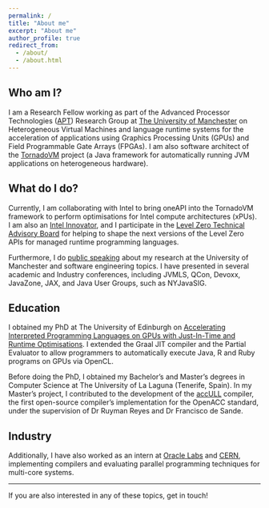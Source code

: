 ```yaml
---
permalink: /
title: "About me"
excerpt: "About me"
author_profile: true
redirect_from: 
  - /about/
  - /about.html
---
```


## Who am I? 

I am a Research Fellow working as part of the Advanced Processor Technologies ([APT](http://apt.cs.manchester.ac.uk)) Research Group at [The University of Manchester](http://www.manchester.ac.uk) on Heterogeneous Virtual Machines and language runtime systems for the acceleration of applications using Graphics Processing Units (GPUs) and Field Programmable Gate Arrays (FPGAs). I am also software architect of the [TornadoVM](https://github.com/beehive-lab/TornadoVM) project (a Java framework for automatically running JVM applications on heterogeneous hardware).

## What do I do? 

Currently, I am collaborating with Intel to bring oneAPI into the TornadoVM framework to perform optimisations for Intel compute architectures (xPUs). 
I am also an [Intel Innovator](https://www.intel.com/content/www/us/en/developer/community/innovators.html), and I participate in the [Level Zero Technical Advisory Board](https://github.com/oneapi-src/oneAPI-tab) for helping to shape the next versions of the Level Zero APIs for managed runtime programming languages. 

Furthermore, I do [public speaking](https://jjfumero.github.io/talks/) about my research at the University of Manchester and software engineering topics. I have presented in several academic and Industry conferences, including JVMLS, QCon, Devoxx, JavaZone, JAX, and Java User Groups, such as NYJavaSIG.


## Education 

I obtained my PhD at The University of Edinburgh on [Accelerating Interpreted Programming Languages on GPUs with Just-In-Time and Runtime Optimisations](https://jjfumero.github.io/publication/2017-08-22-PhDThesis). I extended the Graal JIT compiler and the Partial Evaluator to allow programmers to automatically execute Java, R and Ruby programs on GPUs via OpenCL. 

Before doing the PhD, I obtained my Bachelor’s and Master’s degrees in Computer Science at The University of La Laguna (Tenerife, Spain). In my Master’s project, I contributed to the development of the [accULL](https://accull.wordpress.com) compiler, the first open-source compiler’s implementation for the OpenACC standard, under the supervision of Dr Ruyman Reyes and Dr Francisco de Sande.


## Industry

Additionally, I have also worked as an intern at [Oracle Labs](https://labs.oracle.com/pls/apex/f?p=LABS:10::::::) and [CERN](https://home.cern/science/computing/cern-openlab), implementing compilers and evaluating parallel programming techniques for multi-core systems. 

_______
If you are also interested in any of these topics, get in touch! 

